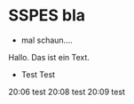# SSPES bla

- mal schaun....

Hallo. Das ist ein Text.

- Test Test


20:06 test
20:08 test
20:09 test
